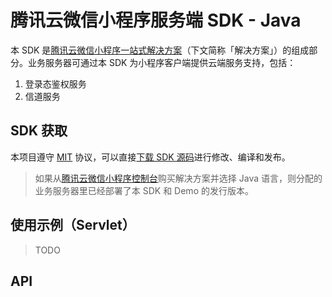 腾讯云微信小程序服务端 SDK - Java
=================================

本 SDK 是[腾讯云微信小程序一站式解决方案](https://github.com/tencentyun/weapp-solution)（下文简称「解决方案」）的组成部分。业务服务器可通过本 SDK 为小程序客户端提供云端服务支持，包括：

1. 登录态鉴权服务
2. 信道服务

## SDK 获取

本项目遵守 [MIT](LICENSE) 协议，可以直接[下载 SDK 源码](https://github.com/tencentyun/weapp-java-server-sdk/archive/master.zip)进行修改、编译和发布。

> 如果从[腾讯云微信小程序控制台](https://console.qcloud.com/la)购买解决方案并选择 Java 语言，则分配的业务服务器里已经部署了本 SDK 和 Demo 的发行版本。

## 使用示例（Servlet）

> TODO

## API

